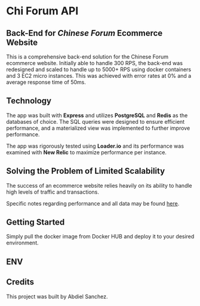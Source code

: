 # Chi Forum API

## Back-End for _Chinese Forum_ Ecommerce Website
This is a comprehensive back-end solution for the Chinese Forum ecommerce website. Initially able to handle 300 RPS, the back-end was redesigned and scaled to handle up to 5000+ RPS using docker containers and 3 EC2 micro instances. This was achieved with error rates at 0% and a average response time of 50ms.

## Technology
The app was built with **Express** and utilizes **PostgreSQL** and **Redis** as the databases of choice. The SQL queries were designed to ensure efficient performance, and a materialized view was implemented to further improve performance.

The app was rigorously tested using **Loader.io** and its performance was examined with **New Relic** to maximize performance per instance.


## Solving the Problem of Limited Scalability
The success of an ecommerce website relies heavily on its ability to handle high levels of traffic and transactions. 

Specific notes regarding performance and all data may be found [here]([url](https://docs.google.com/document/d/16CK5OV4I-PJkaD5cQt9DEvmi0NmJ6sNy1jjKyXagXwk/edit#heading=h.619z08s4h6on)).

## Getting Started
Simply pull the docker image from Docker HUB and deploy it to your desired environment. 

## ENV

## Credits
This project was built by Abdiel Sanchez.
